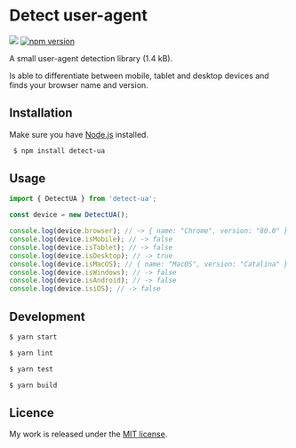 # Detect user-agent

![](http://img.badgesize.io/TimvanScherpenzeel/detect-ua/master/dist/detect-ua.cjs.js.svg?compression=gzip&maxAge=60)
[![npm version](https://badge.fury.io/js/detect-ua.svg)](https://badge.fury.io/js/detect-ua)

A small user-agent detection library (1.4 kB).

Is able to differentiate between mobile, tablet and desktop devices and finds your browser name and version.

## Installation

Make sure you have [Node.js](http://nodejs.org/) installed.

```sh
 $ npm install detect-ua
```

## Usage

```js
import { DetectUA } from 'detect-ua';

const device = new DetectUA();

console.log(device.browser); // -> { name: "Chrome", version: "80.0" }
console.log(device.isMobile); // -> false
console.log(device.isTablet); // -> false
console.log(device.isDesktop); // -> true
console.log(device.isMacOS); // { name: "MacOS", version: "Catalina" }
console.log(device.isWindows); // -> false
console.log(device.isAndroid); // -> false
console.log(device.isiOS); // -> false
```

## Development

```sh
$ yarn start

$ yarn lint

$ yarn test

$ yarn build
```

## Licence

My work is released under the [MIT license](https://raw.githubusercontent.com/TimvanScherpenzeel/detect-ua/master/LICENSE).
